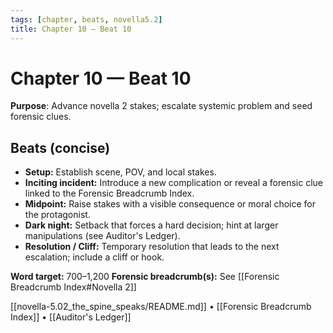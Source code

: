 ```yaml
---
tags: [chapter, beats, novella5.2]
title: Chapter 10 — Beat 10
---
```


# Chapter 10 — Beat 10

**Purpose**: Advance novella 2 stakes; escalate systemic problem and seed forensic clues.

## Beats (concise)
- **Setup:** Establish scene, POV, and local stakes.
- **Inciting incident:** Introduce a new complication or reveal a forensic clue linked to the Forensic Breadcrumb Index.
- **Midpoint:** Raise stakes with a visible consequence or moral choice for the protagonist.
- **Dark night:** Setback that forces a hard decision; hint at larger manipulations (see Auditor's Ledger).
- **Resolution / Cliff:** Temporary resolution that leads to the next escalation; include a cliff or hook.

**Word target:** 700–1,200
**Forensic breadcrumb(s):** See [[Forensic Breadcrumb Index#Novella 2]]

[[novella-5.02_the_spine_speaks/README.md]] • [[Forensic Breadcrumb Index]] • [[Auditor's Ledger]]
